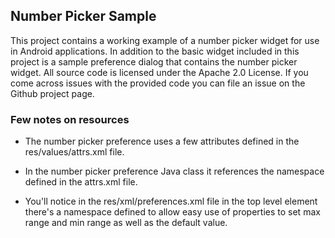 Number Picker Sample
-------

This project contains a working example of a number picker widget for use in Android applications. In addition
to the basic widget included in this project is a sample preference dialog that contains the number picker widget. All
source code is licensed under the Apache 2.0 License. If you come across issues with the provided code you can file
an issue on the Github project page.

### Few notes on resources

* The number picker preference uses a few attributes defined in the res/values/attrs.xml file.

* In the number picker preference Java class it references the namespace defined in the attrs.xml file.

* You'll notice in the res/xml/preferences.xml file in the top level element there's a namespace defined to allow easy use
of properties to set max range and min range as well as the default value. 

